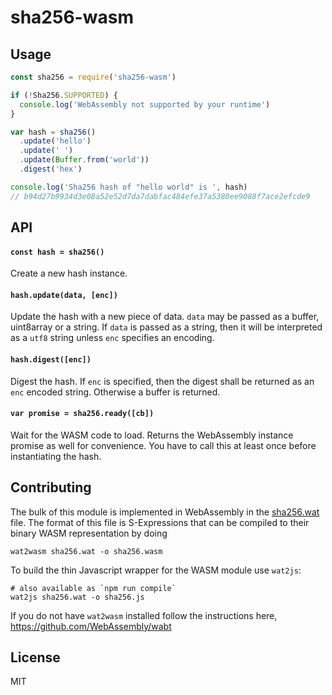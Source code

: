 # sha256-wasm
## Usage
```js
const sha256 = require('sha256-wasm')

if (!Sha256.SUPPORTED) {
  console.log('WebAssembly not supported by your runtime')
}

var hash = sha256()
  .update('hello')
  .update(' ')
  .update(Buffer.from('world'))
  .digest('hex')

console.log('Sha256 hash of "hello world" is ', hash)
// b94d27b9934d3e08a52e52d7da7dabfac484efe37a5380ee9088f7ace2efcde9
```

## API
#### `const hash = sha256()`

Create a new hash instance.

#### `hash.update(data, [enc])`

Update the hash with a new piece of data. `data` may be passed as a buffer, uint8array or a string. If `data` is passed as a string, then it will be interpreted as a `utf8` string unless `enc` specifies an encoding.

#### `hash.digest([enc])`

Digest the hash. If `enc` is specified, then the digest shall be returned as an `enc` encoded string. Otherwise a buffer is returned.

#### `var promise = sha256.ready([cb])`

Wait for the WASM code to load. Returns the WebAssembly instance promise as well for convenience.
You have to call this at least once before instantiating the hash.

## Contributing

The bulk of this module is implemented in WebAssembly in the [sha256.wat](sha256.wat) file.
The format of this file is S-Expressions that can be compiled to their binary WASM representation by doing

```
wat2wasm sha256.wat -o sha256.wasm
```

To build the thin Javascript wrapper for the WASM module use `wat2js`:

```
# also available as `npm run compile`
wat2js sha256.wat -o sha256.js
```

If you do not have `wat2wasm` installed follow the instructions here, https://github.com/WebAssembly/wabt

## License

MIT
